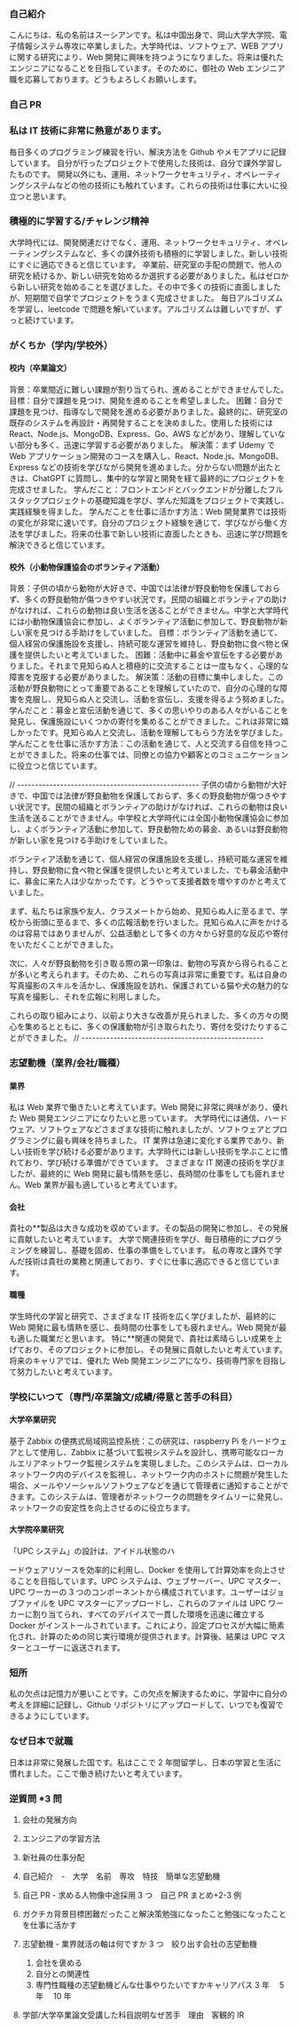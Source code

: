### 自己紹介

こんにちは、私の名前はスーシアンです。私は中国出身で、岡山大学大学院、電子情報システム専攻に卒業しました。大学時代は、ソフトウェア、WEB アプリに関する研究により、Web 開発に興味を持つようになりました。将来は優れたエンジニアになることを目指しています。そのために、御社の Web エンジニア職を応募しております。どうもよろしくお願いします。

### 自己 PR

### 私は IT 技術に非常に熱意があります。

毎日多くのプログラミング練習を行い、解決方法を Github やメモアプリに記録しています。
自分が行ったプロジェクトで使用した技術は、自分で課外学習したものです。
開発以外にも、運用、ネットワークセキュリティ、オペレーティングシステムなどの他の技術にも触れています。これらの技術は仕事に大いに役立つと思います。

### 積極的に学習する/チャレンジ精神

大学時代には、開発関連だけでなく、運用、ネットワークセキュリティ、オペレーティングシステムなど、多くの課外技術も積極的に学習しました。新しい技術にすぐに適応できると信じています。
卒業前、研究室の手配の問題で、他人の研究を続けるか、新しい研究を始めるか選択する必要がありました。私はゼロから新しい研究を始めることを選びました。その中で多くの技術に直面しましたが、短期間で自学でプロジェクトをうまく完成させました。
毎日アルゴリズムを学習し、leetcode で問題を解いています。アルゴリズムは難しいですが、ずっと続けています。

### がくちか（学内/学校外）

#### 校内（卒業論文）

背景：卒業間近に難しい課題が割り当てられ、進めることができませんでした。
目標：自分で課題を見つけ、開発を進めることを希望しました。
困難：自分で課題を見つけ、指導なしで開発を進める必要がありました。最終的に、研究室の既存のシステムを再設計・再開発することを決めました。使用した技術には React、Node.js、MongoDB、Express、Go、AWS などがあり、理解していない部分も多く、迅速に学習する必要がありました。
解決策：まず Udemy で Web アプリケーション開発のコースを購入し、React、Node.js、MongoDB、Express などの技術を学びながら開発を進めました。分からない問題が出たときは、ChatGPT に質問し、集中的な学習と開発を経て最終的にプロジェクトを完成させました。
学んだこと：フロントエンドとバックエンドが分離したフルスタックプロジェクトの基礎知識を学び、学んだ知識をプロジェクトで実践し、実践経験を得ました。
学んだことを仕事に活かす方法：Web 開発業界では技術の変化が非常に速いです。自分のプロジェクト経験を通じて、学びながら働く方法を学びました。将来の仕事で新しい技術に直面したときも、迅速に学び問題を解決できると信じています。

#### 校外（小動物保護協会のボランティア活動）

背景：子供の頃から動物が大好きで、中国では法律が野良動物を保護しておらず、多くの野良動物が傷つきやすい状況です。民間の組織とボランティアの助けがなければ、これらの動物は良い生活を送ることができません。中学と大学時代には小動物保護協会に参加し、よくボランティア活動に参加して、野良動物が新しい家を見つける手助けをしていました。
目標：ボランティア活動を通じて、個人経営の保護施設を支援し、持続可能な運営を維持し、野良動物に食べ物と保護を提供したいと考えていました。
困難：活動中に募金や宣伝をする必要がありました。それまで見知らぬ人と積極的に交流することは一度もなく、心理的な障害を克服する必要がありました。
解決策：活動の目標に集中しました。この活動が野良動物にとって重要であることを理解していたので、自分の心理的な障害を克服し、見知らぬ人と交流し、活動を宣伝し、支援を得るよう努めました。
学んだこと：募金と宣伝活動を通じて、多くの思いやりのある人々がいることを発見し、保護施設にいくつかの寄付を集めることができました。これは非常に嬉しかったです。見知らぬ人と交流し、活動を理解してもらう方法を学びました。
学んだことを仕事に活かす方法：この活動を通じて、人と交流する自信を持つことができました。将来の仕事では、同僚との協力や顧客とのコミュニケーションに役立つと信じています。

// ---------------------------------------------------
子供の頃から動物が大好きで、中国では法律が野良動物を保護しておらず、多くの野良動物が傷つきやすい状況です。民間の組織とボランティアの助けがなければ、これらの動物は良い生活を送ることができません。中学校と大学時代には全国小動物保護協会に参加し、よくボランティア活動に参加して、野良動物ための募金、あるいは野良動物が新しい家を見つける手助けをしていました。

ボランティア活動を通じて、個人経営の保護施設を支援し、持続可能な運営を維持し、野良動物に食べ物と保護を提供したいと考えていました、でも募金活動中に、募金に来た人は少なかったです。どうやって支援者数を増やすのかと考えていました。

まず、私たちは家族や友人、クラスメートから始め、見知らぬ人に至るまで、学校から街頭に至るまで、多くの広報活動を行いました。見知らぬ人に声をかけるのは容易ではありませんが、公益活動として多くの方々から好意的な反応や寄付をいただくことができました。

次に、人々が野良動物を引き取る際の第一印象は、動物の写真から得られることが多いと考えられます。そのため、これらの写真は非常に重要です。私は自身の写真撮影のスキルを活かし、保護施設を訪れ、保護されている猫や犬の魅力的な写真を撮影し、それを広報に利用しました。

これらの取り組みにより、以前より大きな改善が見られました、多くの方々の関心を集めるとともに、多くの保護動物が引き取られたり、寄付を受けたりすることができました。
// ---------------------------------------------------

### 志望動機（業界/会社/職種）

#### 業界

私は Web 業界で働きたいと考えています。Web 開発に非常に興味があり、優れた Web 開発エンジニアになりたいと思っています。
大学時代には通信、ハードウェア、ソフトウェアなどさまざまな技術に触れましたが、ソフトウェアとプログラミングに最も興味を持ちました。
IT 業界は急速に変化する業界であり、新しい技術を学び続ける必要があります。大学時代には新しい技術を学ぶことに慣れており、学び続ける準備ができています。
さまざまな IT 関連の技術を学びましたが、最終的に Web 開発に最も情熱を感じ、長時間の仕事をしても疲れません。Web 業界が最も適していると考えています。

#### 会社

貴社の\*\*製品は大きな成功を収めています。その製品の開発に参加し、その発展に貢献したいと考えています。
大学で関連技術を学び、毎日積極的にプログラミングを練習し、基礎を固め、仕事の準備をしています。
私の専攻と課外で学んだ技術は貴社の業務と関連しており、すぐに仕事に適応できると信じています。

#### 職種

学生時代の学習と研究で、さまざまな IT 技術を広く学びましたが、最終的に Web 開発に最も情熱を感じ、長時間の仕事をしても疲れません。Web 開発が最も適した職業だと思います。
特に\*\*関連の開発で、貴社は素晴らしい成果を上げており、そのプロジェクトに参加し、その発展に貢献したいと考えています。
将来のキャリアでは、優れた Web 開発エンジニアになり、技術専門家を目指して努力したいと考えています。

### 学校にいつて（専門/卒業論文/成績/得意と苦手の科目）

#### 大学卒業研究

基于 Zabbix の便携式局域网监控系统：この研究は、raspberry Pi をハードウェアとして使用し、Zabbix に基づいて監視システムを設計し、携帯可能なローカルエリアネットワーク監視システムを実現しました。このシステムは、ローカルネットワーク内のデバイスを監視し、ネットワーク内のホストに問題が発生した場合、メールやソーシャルソフトウェアなどを通じて管理者に通知することができます。このシステムは、管理者がネットワークの問題をタイムリーに発見し、ネットワークの安定性を向上させるのに役立ちます。

#### 大学院卒業研究

「UPC システム」の設計は、アイドル状態のハ

ードウェアリソースを効率的に利用し、Docker を使用して計算効率を向上させることを目指しています。UPC システムは、ウェブサーバー、UPC マスター、UPC ワーカーの 3 つのコンポーネントから構成されています。ユーザーはジョブファイルを UPC マスターにアップロードし、これらのファイルは UPC ワーカーに割り当てられ、すべてのデバイスで一貫した環境を迅速に確立する Docker がインストールされています。これにより、設定プロセスが大幅に簡素化され、計算のための同じ実行環境が提供されます。計算後、結果は UPC マスターとユーザーに返送されます。

### 短所

私の欠点は記憶力が悪いことです。この欠点を解決するために、学習中に自分の考えを詳細に記録し、Github リポジトリにアップロードして、いつでも復習できるようにしています。

### なぜ日本で就職

日本は非常に発展した国です。私はここで 2 年間留学し、日本の学習と生活に慣れました。ここで働き続けたいと考えています。

### 逆質問 \*3 問

1. 会社の発展方向
2. エンジニアの学習方法
3. 新社員の仕事分配

4. 自己紹介　-　大学　名前　専攻　特技　簡単な志望動機
5. 自己 PR - 求める人物像中途採用 3 つ　自己 PR まとめ+2-3 例
6. ガクチカ背景目標困難だったこと解決策勉強になったこと勉強になったことを仕事に活かす
7. 志望動機 - 業界就活の軸は何ですか 3 つ　絞り出す会社の志望動機
   1. 会社を褒める
   2. 自分との関連性
   3. 専門性職種の志望動機どんな仕事やりたいですかキャリアパス 3 年　 5 年　 10 年
8. 学部/大学卒業論文受講した科目説明なぜ苦手　理由　客観的 IR
